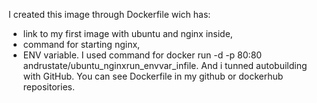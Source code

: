 I created this image through Dockerfile wich has: 
- link to my first image with ubuntu and nginx inside, 
- command for starting nginx, 
- ENV variable.
I used command for  docker run -d -p 80:80 andrustate/ubuntu_nginxrun_envvar_infile. 
And i tunned autobuilding with GitHub.
You can see Dockerfile in my github or dockerhub repositories.
